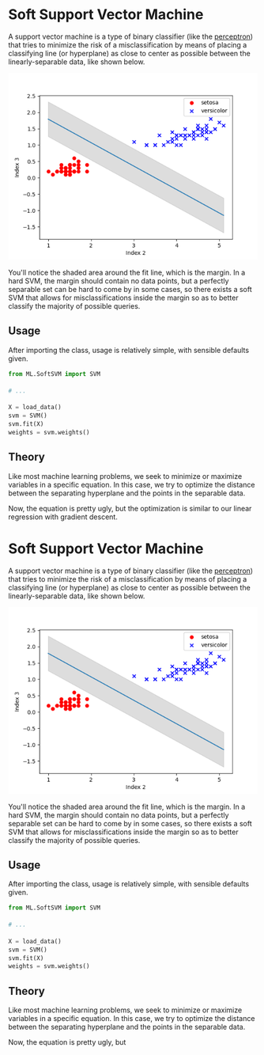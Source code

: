 # Soft Support Vector Machine

A support vector machine is a type of binary classifier (like the
[perceptron](Perceptron.md)) that tries to minimize the risk of a
misclassification by means of placing a classifying line (or hyperplane)
as close to center as possible between the linearly-separable data, like shown
below.

![soft support vector machine figure](img/soft_svm.png)

You'll notice the shaded area around the fit line, which is the margin. In a
hard SVM, the margin should contain no data points, but a perfectly separable
set can be hard to come by in some cases, so there exists a soft SVM that allows
for misclassifications inside the margin so as to better classify the majority
of possible queries.

## Usage

After importing the class, usage is relatively simple, with sensible defaults
given.

```py
from ML.SoftSVM import SVM

# ...

X = load_data()
svm = SVM()
svm.fit(X)
weights = svm.weights()
```

## Theory

Like most machine learning problems, we seek to minimize or maximize variables
in a specific equation. In this case, we try to optimize the distance between
the separating hyperplane and the points in the separable data.

Now, the equation is pretty ugly, but the optimization is similar to our linear
regression with gradient descent.
# Soft Support Vector Machine

A support vector machine is a type of binary classifier (like the
[perceptron](Perceptron.md)) that tries to minimize the risk of a
misclassification by means of placing a classifying line (or hyperplane)
as close to center as possible between the linearly-separable data, like shown
below.

![soft support vector machine figure](img/soft_svm.png)

You'll notice the shaded area around the fit line, which is the margin. In a
hard SVM, the margin should contain no data points, but a perfectly separable
set can be hard to come by in some cases, so there exists a soft SVM that allows
for misclassifications inside the margin so as to better classify the majority
of possible queries.

## Usage

After importing the class, usage is relatively simple, with sensible defaults
given.

```py
from ML.SoftSVM import SVM

# ...

X = load_data()
svm = SVM()
svm.fit(X)
weights = svm.weights()
```

## Theory

Like most machine learning problems, we seek to minimize or maximize variables
in a specific equation. In this case, we try to optimize the distance between
the separating hyperplane and the points in the separable data.

Now, the equation is pretty ugly, but 
